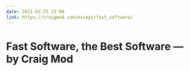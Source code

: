 ```yaml
---
date: 2021-02-25 22:00
link: https://craigmod.com/essays/fast_software/
---
```


# Fast Software, the Best Software — by Craig Mod
